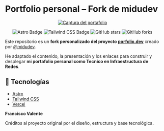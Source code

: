# Portfolio personal – Fork de midudev

<div align="center">
<a href="https://porfolio.dev/">
<img src="./public/porfolio.webp" alt="Captura del portafolio">
</a>
<p></p>
</div>

<div align="center">

![Astro Badge](https://img.shields.io/badge/Astro-FF3E00?logo=astro&logoColor=fff&style=flat)
![Tailwind CSS Badge](https://img.shields.io/badge/Tailwind%20CSS-06B6D4?logo=tailwindcss&logoColor=fff&style=flat)
![GitHub stars](https://img.shields.io/github/stars/midudev/porfolio.dev)
![GitHub forks](https://img.shields.io/github/forks/midudev/porfolio.dev)

</div>


Este repositorio es un **fork personalizado del proyecto [porfolio.dev](https://github.com/midudev/porfolio.dev)** creado por [@midudev](https://github.com/midudev).

He adaptado el contenido, la presentación y los enlaces para construir y desplegar **mi portafolio personal como Tecnico en Infraestructura de Redes**.

## 🚀 Tecnologías

- [Astro](https://astro.build/)
- [Tailwind CSS](https://tailwindcss.com/)
- [Vercel](https://vercel.com)



**Francisco Valente**  

Créditos al proyecto original por el diseño, estructura y base tecnológica.
